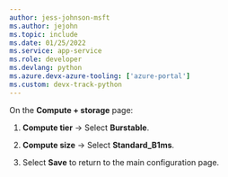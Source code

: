 ```yaml
---
author: jess-johnson-msft
ms.author: jejohn
ms.topic: include
ms.date: 01/25/2022
ms.service: app-service
ms.role: developer
ms.devlang: python
ms.azure.devx-azure-tooling: ['azure-portal']
ms.custom: devx-track-python
---
```


On the **Compute + storage** page:

1. **Compute tier** &rarr; Select **Burstable**.

1. **Compute size** &rarr; Select **Standard_B1ms**.

1. Select **Save** to return to the main configuration page.
